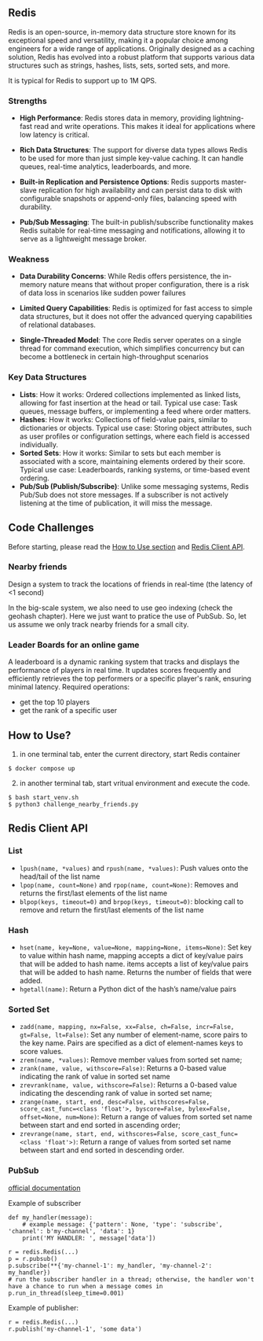 
## Redis

Redis is an open-source, in-memory data structure store known for its exceptional speed and versatility, making it a popular choice among engineers for a wide range of applications. Originally designed as a caching solution, Redis has evolved into a robust platform that supports various data structures such as strings, hashes, lists, sets, sorted sets, and more.

It is typical for Redis to support up to 1M QPS.

### Strengths
- **High Performance**:
Redis stores data in memory, providing lightning-fast read and write operations. This makes it ideal for applications where low latency is critical.

- **Rich Data Structures**:
The support for diverse data types allows Redis to be used for more than just simple key-value caching. It can handle queues, real-time analytics, leaderboards, and more.

- **Built-in Replication and Persistence Options**:
Redis supports master-slave replication for high availability and can persist data to disk with configurable snapshots or append-only files, balancing speed with durability.

- **Pub/Sub Messaging**:
The built-in publish/subscribe functionality makes Redis suitable for real-time messaging and notifications, allowing it to serve as a lightweight message broker.

### Weakness
- **Data Durability Concerns**:
While Redis offers persistence, the in-memory nature means that without proper configuration, there is a risk of data loss in scenarios like sudden power failures

- **Limited Query Capabilities**:
Redis is optimized for fast access to simple data structures, but it does not offer the advanced querying capabilities of relational databases.

- **Single-Threaded Model**:
The core Redis server operates on a single thread for command execution, which simplifies concurrency but can become a bottleneck in certain high-throughput scenarios

### Key Data Structures
- **Lists**:
How it works: Ordered collections implemented as linked lists, allowing for fast insertion at the head or tail.
Typical use case: Task queues, message buffers, or implementing a feed where order matters.
- **Hashes**:
How it works: Collections of field-value pairs, similar to dictionaries or objects.
Typical use case: Storing object attributes, such as user profiles or configuration settings, where each field is accessed individually.
- **Sorted Sets**:
How it works: Similar to sets but each member is associated with a score, maintaining elements ordered by their score.
Typical use case: Leaderboards, ranking systems, or time-based event ordering.
- **Pub/Sub (Publish/Subscribe)**: Unlike some messaging systems, Redis Pub/Sub does not store messages. If a subscriber is not actively listening at the time of publication, it will miss the message. 

## Code Challenges
Before starting, please read the [How to Use section](#how-ti-use) and [Redis Client API](#redis-client-api).

### Nearby friends
Design a system to track the locations of friends in real-time (the latency of <1 second)

In the big-scale system, we also need to use geo indexing (check the geohash chapter). Here we just want to pratice the use of PubSub. So, let us assume we only track nearby friends for a small city.
  
### Leader Boards for an online game
A leaderboard is a dynamic ranking system that tracks and displays the performance of players in real time. It updates scores frequently and efficiently retrieves the top performers or a specific player's rank, ensuring minimal latency. Required operations:
- get the top 10 players
- get the rank of a specific user


## How to Use?

1. in one terminal tab, enter the current directory, start Redis container
```
$ docker compose up
```

2. in another terminal tab, start vritual environment and execute the code.
```
$ bash start_venv.sh
$ python3 challenge_nearby_friends.py
```

## Redis Client API

### List
- `lpush(name, *values)` and `rpush(name, *values)`: Push values onto the head/tail of the list name
- `lpop(name, count=None)` and `rpop(name, count=None)`: Removes and returns the first/last elements of the list name
- `blpop(keys, timeout=0)` and `brpop(keys, timeout=0)`: blocking call to remove and return the first/last elements of the list name

### Hash
- `hset(name, key=None, value=None, mapping=None, items=None)`: Set key to value within hash name, mapping accepts a dict of key/value pairs that will be added to hash name. items accepts a list of key/value pairs that will be added to hash name. Returns the number of fields that were added.
- `hgetall(name)`: Return a Python dict of the hash’s name/value pairs


### Sorted Set
- `zadd(name, mapping, nx=False, xx=False, ch=False, incr=False, gt=False, lt=False)`: Set any number of element-name, score pairs to the key name. Pairs are specified as a dict of element-names keys to score values.
- `zrem(name, *values)`: Remove member values from sorted set name;
- `zrank(name, value, withscore=False)`: Returns a 0-based value indicating the rank of value in sorted set name
- `zrevrank(name, value, withscore=False)`: Returns a 0-based value indicating the descending rank of value in sorted set name;
- `zrange(name, start, end, desc=False, withscores=False, score_cast_func=<class 'float'>, byscore=False, bylex=False, offset=None, num=None)`: Return a range of values from sorted set name between start and end sorted in ascending order;
- `zrevrange(name, start, end, withscores=False, score_cast_func=<class 'float'>)`: Return a range of values from sorted set name between start and end sorted in descending order.

### PubSub
[official documentation](https://redis-py.readthedocs.io/en/stable/advanced_features.html#publish-subscribe)

Example of subscriber
```
def my_handler(message):
    # example message: {'pattern': None, 'type': 'subscribe', 'channel': b'my-channel', 'data': 1}
    print('MY HANDLER: ', message['data'])

r = redis.Redis(...)
p = r.pubsub()
p.subscribe(**{'my-channel-1': my_handler, 'my-channel-2': my_handler})
# run the subscriber handler in a thread; otherwise, the handler won't have a chance to run when a message comes in
p.run_in_thread(sleep_time=0.001)
```

Example of publisher:
```
r = redis.Redis(...)
r.publish('my-channel-1', 'some data')
```
